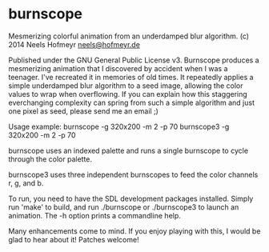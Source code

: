 burnscope
=========

Mesmerizing colorful animation from an underdamped blur algorithm.
(c) 2014 Neels Hofmeyr <neels@hofmeyr.de>

Published under the GNU General Public License v3.
Burnscope produces a mesmerizing animation that I discovered by accident when I
was a teenager. I've recreated it in memories of old times. It repeatedly
applies a simple underdamped blur algorithm to a seed image, allowing the color
values to wrap when overflowing. If you can explain how this staggering
everchanging complexity can spring from such a simple algorithm and just one
pixel as seed, please send me an email ;)

Usage example:
  burnscope -g 320x200 -m 2 -p 70
  burnscope3 -g 320x200 -m 2 -p 70

burnscope uses an indexed palette and runs a single burnscope to cycle through
the color palette.

burnscope3 uses three independent burnscopes to feed the color channels r, g,
and b.

To run, you need to have the SDL development packages installed. Simply run
'make' to build, and run ./burnscope or ./burnscope3 to launch an animation.
The -h option prints a commandline help.

Many enhancements come to mind. If you enjoy playing with this, I would be glad
to hear about it! Patches welcome!
